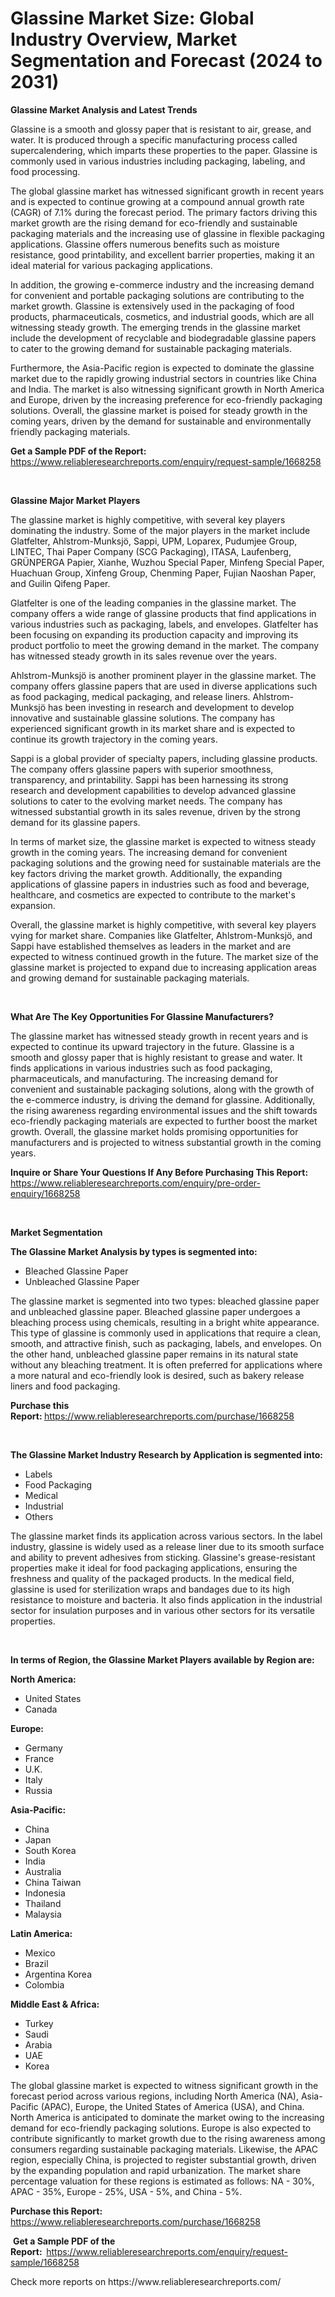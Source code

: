 <p><h1>Glassine Market Size: Global Industry Overview, Market Segmentation and Forecast (2024 to 2031)</h1></p><p><strong>Glassine Market Analysis and Latest Trends</strong></p>
<p><p>Glassine is a smooth and glossy paper that is resistant to air, grease, and water. It is produced through a specific manufacturing process called supercalendering, which imparts these properties to the paper. Glassine is commonly used in various industries including packaging, labeling, and food processing.</p><p>The global glassine market has witnessed significant growth in recent years and is expected to continue growing at a compound annual growth rate (CAGR) of 7.1% during the forecast period. The primary factors driving this market growth are the rising demand for eco-friendly and sustainable packaging materials and the increasing use of glassine in flexible packaging applications. Glassine offers numerous benefits such as moisture resistance, good printability, and excellent barrier properties, making it an ideal material for various packaging applications.</p><p>In addition, the growing e-commerce industry and the increasing demand for convenient and portable packaging solutions are contributing to the market growth. Glassine is extensively used in the packaging of food products, pharmaceuticals, cosmetics, and industrial goods, which are all witnessing steady growth. The emerging trends in the glassine market include the development of recyclable and biodegradable glassine papers to cater to the growing demand for sustainable packaging materials.</p><p>Furthermore, the Asia-Pacific region is expected to dominate the glassine market due to the rapidly growing industrial sectors in countries like China and India. The market is also witnessing significant growth in North America and Europe, driven by the increasing preference for eco-friendly packaging solutions. Overall, the glassine market is poised for steady growth in the coming years, driven by the demand for sustainable and environmentally friendly packaging materials.</p></p>
<p><strong>Get a Sample PDF of the Report:&nbsp;</strong> <a href="https://www.reliableresearchreports.com/enquiry/request-sample/1668258">https://www.reliableresearchreports.com/enquiry/request-sample/1668258</a></p>
<p>&nbsp;</p>
<p><strong>Glassine Major Market Players</strong></p>
<p><p>The glassine market is highly competitive, with several key players dominating the industry. Some of the major players in the market include Glatfelter, Ahlstrom-Munksjö, Sappi, UPM, Loparex, Pudumjee Group, LINTEC, Thai Paper Company (SCG Packaging), ITASA, Laufenberg, GRÜNPERGA Papier, Xianhe, Wuzhou Special Paper, Minfeng Special Paper, Huachuan Group, Xinfeng Group, Chenming Paper, Fujian Naoshan Paper, and Guilin Qifeng Paper.</p><p>Glatfelter is one of the leading companies in the glassine market. The company offers a wide range of glassine products that find applications in various industries such as packaging, labels, and envelopes. Glatfelter has been focusing on expanding its production capacity and improving its product portfolio to meet the growing demand in the market. The company has witnessed steady growth in its sales revenue over the years.</p><p>Ahlstrom-Munksjö is another prominent player in the glassine market. The company offers glassine papers that are used in diverse applications such as food packaging, medical packaging, and release liners. Ahlstrom-Munksjö has been investing in research and development to develop innovative and sustainable glassine solutions. The company has experienced significant growth in its market share and is expected to continue its growth trajectory in the coming years.</p><p>Sappi is a global provider of specialty papers, including glassine products. The company offers glassine papers with superior smoothness, transparency, and printability. Sappi has been harnessing its strong research and development capabilities to develop advanced glassine solutions to cater to the evolving market needs. The company has witnessed substantial growth in its sales revenue, driven by the strong demand for its glassine papers.</p><p>In terms of market size, the glassine market is expected to witness steady growth in the coming years. The increasing demand for convenient packaging solutions and the growing need for sustainable materials are the key factors driving the market growth. Additionally, the expanding applications of glassine papers in industries such as food and beverage, healthcare, and cosmetics are expected to contribute to the market's expansion.</p><p>Overall, the glassine market is highly competitive, with several key players vying for market share. Companies like Glatfelter, Ahlstrom-Munksjö, and Sappi have established themselves as leaders in the market and are expected to witness continued growth in the future. The market size of the glassine market is projected to expand due to increasing application areas and growing demand for sustainable packaging materials.</p></p>
<p>&nbsp;</p>
<p><strong>What Are The Key Opportunities For Glassine Manufacturers?</strong></p>
<p><p>The glassine market has witnessed steady growth in recent years and is expected to continue its upward trajectory in the future. Glassine is a smooth and glossy paper that is highly resistant to grease and water. It finds applications in various industries such as food packaging, pharmaceuticals, and manufacturing. The increasing demand for convenient and sustainable packaging solutions, along with the growth of the e-commerce industry, is driving the demand for glassine. Additionally, the rising awareness regarding environmental issues and the shift towards eco-friendly packaging materials are expected to further boost the market growth. Overall, the glassine market holds promising opportunities for manufacturers and is projected to witness substantial growth in the coming years.</p></p>
<p><strong>Inquire or Share Your Questions If Any Before Purchasing This Report:</strong> <a href="https://www.reliableresearchreports.com/enquiry/pre-order-enquiry/1668258">https://www.reliableresearchreports.com/enquiry/pre-order-enquiry/1668258</a></p>
<p>&nbsp;</p>
<p><strong>Market Segmentation</strong></p>
<p><strong>The Glassine Market Analysis by types is segmented into:</strong></p>
<p><ul><li>Bleached Glassine Paper</li><li>Unbleached Glassine Paper</li></ul></p>
<p><p>The glassine market is segmented into two types: bleached glassine paper and unbleached glassine paper. Bleached glassine paper undergoes a bleaching process using chemicals, resulting in a bright white appearance. This type of glassine is commonly used in applications that require a clean, smooth, and attractive finish, such as packaging, labels, and envelopes. On the other hand, unbleached glassine paper remains in its natural state without any bleaching treatment. It is often preferred for applications where a more natural and eco-friendly look is desired, such as bakery release liners and food packaging.</p></p>
<p><strong>Purchase this Report:&nbsp;</strong><a href="https://www.reliableresearchreports.com/purchase/1668258">https://www.reliableresearchreports.com/purchase/1668258</a></p>
<p>&nbsp;</p>
<p><strong>The Glassine Market Industry Research by Application is segmented into:</strong></p>
<p><ul><li>Labels</li><li>Food Packaging</li><li>Medical</li><li>Industrial</li><li>Others</li></ul></p>
<p><p>The glassine market finds its application across various sectors. In the label industry, glassine is widely used as a release liner due to its smooth surface and ability to prevent adhesives from sticking. Glassine's grease-resistant properties make it ideal for food packaging applications, ensuring the freshness and quality of the packaged products. In the medical field, glassine is used for sterilization wraps and bandages due to its high resistance to moisture and bacteria. It also finds application in the industrial sector for insulation purposes and in various other sectors for its versatile properties.</p></p>
<p>&nbsp;</p>
<p><strong>In terms of Region, the Glassine Market Players available by Region are:</strong></p>
<p>
    <p> <strong> North America: </strong>
        <ul>
            <li>United States</li>
            <li>Canada</li>
        </ul>
        </p> 
    <p> <strong> Europe: </strong>
        <ul>
            <li>Germany</li>
            <li>France</li>
            <li>U.K.</li>
            <li>Italy</li>
            <li>Russia</li>
        </ul>
        </p> 
    <p> <strong> Asia-Pacific: </strong>
        <ul>
            <li>China</li>
            <li>Japan</li>
            <li>South Korea</li>
            <li>India</li>
            <li>Australia</li>
            <li>China Taiwan</li>
            <li>Indonesia</li>
            <li>Thailand</li>
            <li>Malaysia</li>
        </ul>
        </p> 
    <p> <strong> Latin America: </strong>
        <ul>
            <li>Mexico</li>
            <li>Brazil</li>
            <li>Argentina Korea</li>
            <li>Colombia</li>
        </ul>
        </p> 
    <p> <strong> Middle East & Africa: </strong>
        <ul>
            <li>Turkey</li>
            <li>Saudi</li>
            <li>Arabia</li>
            <li>UAE</li>
            <li>Korea</li>
        </ul>
    </p>
    </p>
<p><p>The global glassine market is expected to witness significant growth in the forecast period across various regions, including North America (NA), Asia-Pacific (APAC), Europe, the United States of America (USA), and China. North America is anticipated to dominate the market owing to the increasing demand for eco-friendly packaging solutions. Europe is also expected to contribute significantly to market growth due to the rising awareness among consumers regarding sustainable packaging materials. Likewise, the APAC region, especially China, is projected to register substantial growth, driven by the expanding population and rapid urbanization. The market share percentage valuation for these regions is estimated as follows: NA - 30%, APAC - 35%, Europe - 25%, USA - 5%, and China - 5%.</p></p>
<p><strong>Purchase this Report: </strong><a href="https://www.reliableresearchreports.com/purchase/1668258">https://www.reliableresearchreports.com/purchase/1668258</a></p>
<p>&nbsp;<strong>Get a Sample PDF of the Report:&nbsp;&nbsp;</strong><a href="https://www.reliableresearchreports.com/enquiry/request-sample/1668258">https://www.reliableresearchreports.com/enquiry/request-sample/1668258</a></p>
<p><strong></strong></p>
<p>Check more reports on https://www.reliableresearchreports.com/</p>